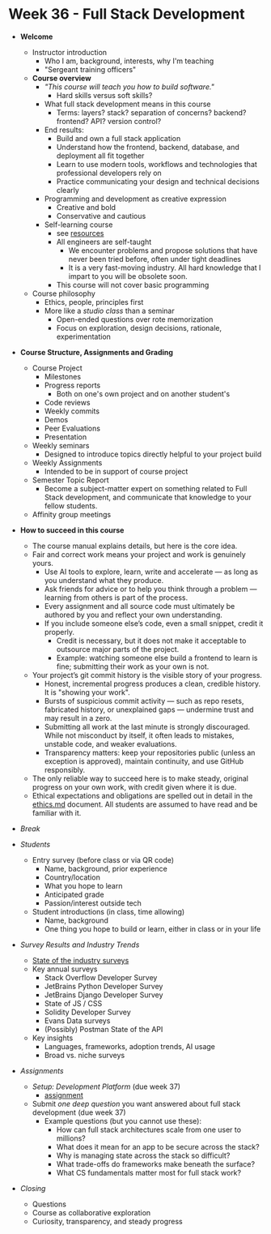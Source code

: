 # Week 36 - Full Stack Development

- **Welcome**
  - Instructor introduction
    - Who I am, background, interests, why I'm teaching
    - "Sergeant training officers"
  - **Course overview**
    - *"This course will teach you how to build software."*
      - Hard skills versus soft skills?
    - What full stack development means in this course
      - Terms: layers? stack? separation of concerns? backend? frontend? API? version control?
    - End results:
      - Build and own a full stack application
      - Understand how the frontend, backend, database, and deployment all fit together
      - Learn to use modern tools, workflows and technologies that professional developers rely on
      - Practice communicating your design and technical decisions clearly
    - Programming and development as creative expression
      - Creative and bold
      - Conservative and cautious
    - Self-learning course
      - see [resources](/material/resources.md)
      - All engineers are self-taught
        - We encounter problems and propose solutions that have never been tried before, often under tight deadlines
        - It is a very fast-moving industry. All hard knowledge that I impart to you will be obsolete soon.
      - This course will not cover basic programming
  - Course philosophy
    - Ethics, people, principles first
    - More like a *studio class* than a seminar
      - Open-ended questions over rote memorization
      - Focus on exploration, design decisions, rationale, experimentation

- **Course Structure, Assignments and Grading**
  - Course Project
    - Milestones
    - Progress reports
      - Both on one's own project and on another student's
    - Code reviews
    - Weekly commits
    - Demos
    - Peer Evaluations
    - Presentation
  - Weekly seminars
    - Designed to introduce topics directly helpful to your project build
  - Weekly Assignments
    - Intended to be in support of course project
  - Semester Topic Report
    - Become a subject-matter expert on something related to Full Stack development, and communicate that knowledge to your fellow students.
  - Affinity group meetings

- **How to succeed in this course**
  - The course manual explains details, but here is the core idea.
  - Fair and correct work means your project and work is genuinely yours.
    - Use AI tools to explore, learn, write and accelerate — as long as you understand what they produce.
    - Ask friends for advice or to help you think through a problem — learning from others is part of the process.
    - Every assignment and all source code must ultimately be authored by you and reflect your own understanding.
    - If you include someone else’s code, even a small snippet, credit it properly.
      - Credit is necessary, but it does not make it acceptable to outsource major parts of the project.
      - Example: watching someone else build a frontend to learn is fine; submitting their work as your own is not.
  - Your project’s git commit history is the visible story of your progress.
    - Honest, incremental progress produces a clean, credible history. It is "showing your work".
    - Bursts of suspicious commit activity — such as repo resets, fabricated history, or unexplained gaps — undermine trust and may result in a zero.  
    - Submitting all work at the last minute is strongly discouraged. While not misconduct by itself, it often leads to mistakes, unstable code, and weaker evaluations.  
    - Transparency matters: keep your repositories public (unless an exception is approved), maintain continuity, and use GitHub responsibly.
  - The only reliable way to succeed here is to make steady, original progress on your own work, with credit given where it is due.
  - Ethical expectations and obligations are spelled out in detail in the [ethics.md](ethics.md) document. All students are assumed to have read and be familiar with it.

- *Break*

- *Students*
  - Entry survey (before class or via QR code)
    - Name, background, prior experience
    - Country/location
    - What you hope to learn
    - Anticipated grade
    - Passion/interest outside tech
  - Student introductions (in class, time allowing)
    - Name, background
    - One thing you hope to build or learn, either in class or in your life

- *Survey Results and Industry Trends*
  - [State of the industry surveys](state-of-the-industry-surveys.md)
  - Key annual surveys
    - Stack Overflow Developer Survey
    - JetBrains Python Developer Survey
    - JetBrains Django Developer Survey
    - State of JS / CSS
    - Solidity Developer Survey
    - Evans Data surveys
    - (Possibly) Postman State of the API
  - Key insights
    - Languages, frameworks, adoption trends, AI usage
    - Broad vs. niche surveys

- *Assignments*
  - *Setup: Development Platform* (due week 37)
    - [assignment](assignments/36-setup-development-platform.md)
  - Submit *one deep question* you want answered about full stack development (due week 37)
    - Example questions (but you cannot use these):
      - How can full stack architectures scale from one user to millions?
      - What does it mean for an app to be secure across the stack?
      - Why is managing state across the stack so difficult?
      - What trade-offs do frameworks make beneath the surface?
      - What CS fundamentals matter most for full stack work?

- *Closing*
  - Questions
  - Course as collaborative exploration
  - Curiosity, transparency, and steady progress
